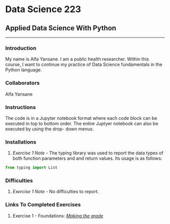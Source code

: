 # Data Science 223
## Applied Data Science With Python
---

### Introduction

My name is Alfa Yansane. I am a public health researcher. Within this course, I want to continue my practice of Data Science fundamentals in the Python language.

### Collaborators
Alfa Yansane

### Instructions
The code is in a Jupyter notebook format where each code block can be executed in top to bottom order. The entire Juptyer notebook can also be executed by using the drop- down menus.

### Installations
1. _Exercise 1 Note_ - The typing library was used to report the data types of both function parameters and and return values. Its usage is as follows:
```python
from typing import List
```

### Difficulties
1. _Exercise 1 Note_ - No difficulties to report.

### Links To Completed Exercises
1. Exercise 1 - Foundations: [_Making the grade_](https://github.com/ayansane/datasci_223/blob/560e971a5ea262e4760605baf6fde14df5f1ab0e/exercises/1-foundations/exercise.ipynb)  

